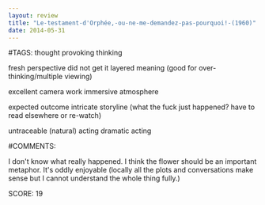 ```yaml
---
layout: review
title: "Le-testament-d'Orphée,-ou-ne-me-demandez-pas-pourquoi!-(1960)"
date: 2014-05-31
---
```


#TAGS:
thought provoking thinking

fresh perspective
did not get it
layered meaning (good for over-thinking/multiple viewing)

excellent camera work
immersive atmosphere

expected outcome
intricate storyline (what the fuck just happened? have to read elsewhere or re-watch)

untraceable (natural) acting
dramatic acting

#COMMENTS:

I don't know what really happened. I think the flower should be an important metaphor. It's oddly enjoyable (locally all the plots and conversations make sense but I cannot understand the whole thing fully.)





SCORE:
19
